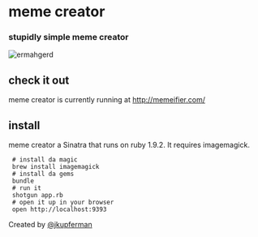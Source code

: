 # meme creator
### stupidly simple meme creator

![ermahgerd](http://meme.heroku.com/ermahgerd/mermes/ermahgerd.jpg)

## check it out
meme creator is currently running at http://memeifier.com/

## install

meme creator a Sinatra that runs on ruby 1.9.2. It requires imagemagick.

     # install da magic
     brew install imagemagick
     # install da gems
     bundle
     # run it
     shotgun app.rb
     # open it up in your browser
     open http://localhost:9393

Created by [@jkupferman](http://twitter.com/jkupferman)
